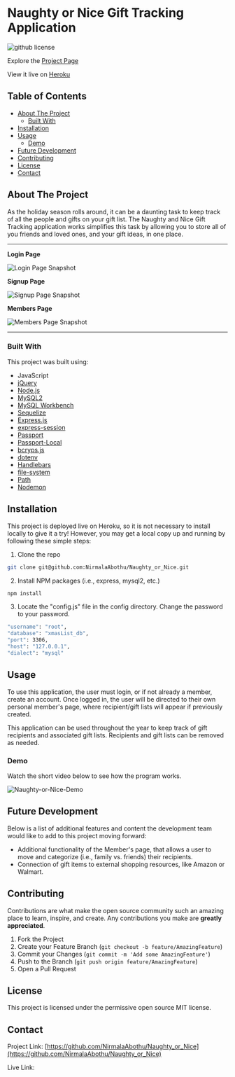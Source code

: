 # Naughty or Nice Gift Tracking Application

![github license](https://img.shields.io/badge/MIT-yellow.svg)

Explore the [Project Page](https://github.com/NirmalaAbothu/Naughty_or_Nice)

View it live on [Heroku]()

## Table of Contents
- [About The Project](#about-the-project)
    - [Built With](#built-with)
- [Installation](#installation)
- [Usage](#usage)
  - [Demo](#demo)
- [Future Development](#future-development)
- [Contributing](#contributing)
- [License](#license)
- [Contact](#contact)


## About The Project
As the holiday season rolls around, it can be a daunting task to keep track of all the people and gifts on your gift list. The Naughty and Nice Gift Tracking application works simplifies this task by allowing you to store all of you friends and loved ones, and your gift ideas, in one place. 

<hr>

**Login Page**

![Login Page Snapshot](./public/assets/login.png)

**Signup Page**

![Signup Page Snapshot](./public/assets/signup.png)

**Members Page**

![Members Page Snapshot](./public/assets/members.png)

<hr>

### Built With

This project was built using:

* JavaScript
* [jQuery](https://jquery.com/)
* [Node.js](https://nodejs.org/api/fs.html)
* [MySQL2](https://www.npmjs.com/package/mysql2)
* [MySQL Workbench](https://www.mysql.com/products/workbench/)
* [Sequelize](https://sequelize.org/)
* [Express.js](https://expressjs.com/)
* [express-session](https://www.npmjs.com/package/express-session)
* [Passport](https://www.npmjs.com/package/passport)
* [Passport-Local](https://www.npmjs.com/package/passport-local)
* [bcryps.js](https://www.npmjs.com/package/bcryptjs)
* [dotenv](https://www.npmjs.com/package/dotenv)
* [Handlebars](https://handlebarsjs.com/)
* [file-system](https://www.npmjs.com/package/file-system)
* [Path](https://nodejs.org/api/path.html)
* [Nodemon](https://www.npmjs.com/package/nodemon)

## Installation

This project is deployed live on Heroku, so it is not necessary to install locally to give it a try! However, you may get a local copy up and running by following these simple steps:

1. Clone the repo
```sh
git clone git@github.com:NirmalaAbothu/Naughty_or_Nice.git 
```

2. Install NPM packages (i.e., express, mysql2, etc.)
```sh
npm install
```

3. Locate the "config.js" file in the config directory. Change the password to your password. 
```sh
"username": "root",
"database": "xmasList_db",
"port": 3306,
"host": "127.0.0.1",
"dialect": "mysql"
```

## Usage
To use this application, the user must login, or if not already a member, create an account. Once logged in, the user will be directed to their own personal member's page, where recipient/gift lists will appear if previously created. 

This application can be used throughout the year to keep track of gift recipients and associated gift lists. Recipients and gift lists can be removed as needed. 

### Demo

Watch the short video below to see how the program works.

![Naughty-or-Nice-Demo](./public/assets/demo.gif)

## Future Development
Below is a list of additional features and content the development team would like to add to this project moving forward:

* Additional functionality of the Member's page, that allows a user to move and categorize (i.e., family vs. friends) their recipients. 
* Connection of gift items to external shopping resources, like Amazon or Walmart. 

## Contributing

Contributions are what make the open source community such an amazing place to  learn, inspire, and create. Any contributions you make are **greatly appreciated**.

1. Fork the Project
2. Create your Feature Branch (`git checkout -b feature/AmazingFeature`)
3. Commit your Changes (`git commit -m 'Add some AmazingFeature'`)
4. Push to the Branch (`git push origin feature/AmazingFeature`)
5. Open a Pull Request

## License
This project is licensed under the permissive open source MIT license.

## Contact

Project Link: [https://github.com/NirmalaAbothu/Naughty_or_Nice](https://github.com/NirmalaAbothu/Naughty_or_Nice)

Live Link:[]()